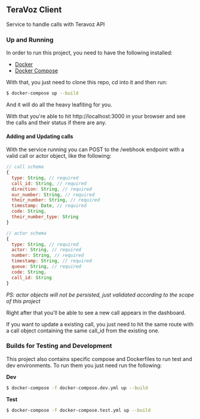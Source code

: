 ## TeraVoz Client

Service to handle calls with Teravoz API

### Up and Running

In order to run this project, you need to have the following installed:

- [Docker](https://docs.docker.com/)
- [Docker Compose](https://docs.docker.com/compose/)

With that, you just need to clone this repo, cd into it and then run:

```bash
$ docker-compose up --build
```

And it will do all the heavy leafiting for you.

With that you're able to hit http://localhost:3000 in your browser and see the calls and their status if there are any.

#### Adding and Updating calls

With the service running you can POST to the /webhook endpoint with a valid call or actor object, like the following:

```javascript
// call schema
{
  type: String, // required
  call_id: String, // required
  direction: String, // required
  our_number: String, // required
  their_number: String, // required
  timestamp: Date, // required
  code: String,
  their_number_type: String
}

// actor schema
{
  type: String, // required
  actor: String, // required
  number: String, // required
  timestamp: String, // required
  queue: String, // required
  code: String,
  call_id: String
}
```

*PS: actor objects will not be persisted, just validated according to the scope of this project*

Right after that you'll be able to see a new call appears in the dashboard.

If you want to update a existing call, you just need to hit the same route with a call object containing the same call_id from the existing one.

### Builds for Testing and Development

This project also contains specific compose and Dockerfiles to run test and dev environments. To run them you just need run the following:

__Dev__
```bash
$ docker-compose -f docker-compose.dev.yml up --build
```

__Test__
```bash
$ docker-compose -f docker-compose.test.yml up --build
```